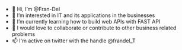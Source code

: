 - 👋 Hi, I’m @Fran-Del
- 👀 I’m interested in IT and its applications in the businesses
- 🌱 I’m currently learning how to build web APIs with FAST API
- 💞️ I would love to collaborate or contribute to other business related problems
- 📫 I'm active on twitter with the handle @frandel_T

<!---
Fran-Del/Fran-Del is a ✨ special ✨ repository because its `README.md` (this file) appears on your GitHub profile.
You can click the Preview link to take a look at your changes.
--->
